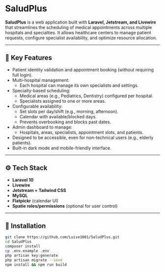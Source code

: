 # SaludPlus

**SaludPlus** is a web application built with **Laravel, Jetstream, and Livewire** that streamlines the scheduling of medical appointments across multiple hospitals and specialties. It allows healthcare centers to manage patient requests, configure specialist availability, and optimize resource allocation.

---

## 🏥 Key Features

- Patient identity validation and appointment booking (without requiring full login).
- Multi-hospital management:
  - Each hospital can manage its own specialists and settings.
- Specialty-based scheduling:
  - Medical areas (e.g., Pediatrics, Dentistry) configured per hospital.
  - Specialists assigned to one or more areas.
- Configurable availability:
  - Set slots per day/shift (e.g., morning, afternoon).
  - Calendar with available/blocked days.
  - Prevents overbooking and blocks past dates.
- Admin dashboard to manage:
  - Hospitals, areas, specialists, appointment slots, and patients.
- Designed to be accessible, even for non-technical users (e.g., elderly patients).
- Built-in dark mode and mobile-friendly interface.

---

## ⚙️ Tech Stack

- **Laravel 10**
- **Livewire**
- **Jetstream + Tailwind CSS**
- **MySQL**
- **Flatpickr** (calendar UI)
- **Spatie roles/permissions** (optional for user control)

---

## 🚀 Installation

```bash
git clone https://github.com/Luise1001/SaludPlus.git
cd SaludPlus
composer install
cp .env.example .env
php artisan key:generate
php artisan migrate --seed
npm install && npm run build
